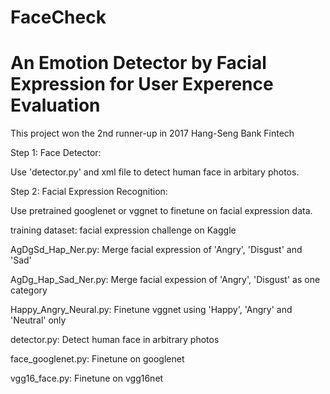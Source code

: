 # FaceCheck
# An Emotion Detector by Facial Expression for User Experence Evaluation
This project won the 2nd runner-up in 2017 Hang-Seng Bank Fintech

Step 1: Face Detector:

Use 'detector.py' and xml file to detect human face in arbitary photos.

Step 2: Facial Expression Recognition: 

Use pretrained googlenet or vggnet to finetune on facial expression data.

training dataset: facial expression challenge on Kaggle

AgDgSd_Hap_Ner.py: Merge facial expression of 'Angry', 'Disgust' and 'Sad'

AgDg_Hap_Sad_Ner.py: Merge facial expession of 'Angry', 'Disgust' as one category

Happy_Angry_Neural.py: Finetune vggnet using 'Happy', 'Angry' and 'Neutral' only

detector.py: Detect human face in arbitrary photos 

face_googlenet.py: Finetune on googlenet

vgg16_face.py: Finetune on vgg16net
